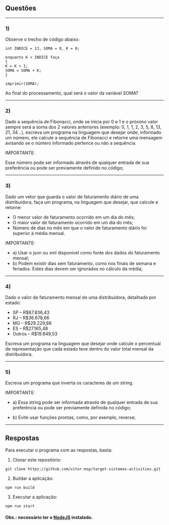 ## Questões

---
### 1)
Observe o trecho de código abaixo:

```
int INDICE = 13, SOMA = 0, K = 0;

enquanto K < INDICE faça
{
K = K + 1;
SOMA = SOMA + K;
}

imprimir(SOMA);
```

Ao final do processamento, qual será o valor da variável SOMA?

---
### 2)
Dado a sequência de Fibonacci, onde se inicia por 0 e 1 e o próximo valor sempre será a soma dos 2 valores anteriores (exemplo: 0, 1, 1, 2, 3, 5, 8, 13, 21, 34...), escreva um programa na linguagem que desejar onde, informado um número, ele calcule a sequência de Fibonacci e retorne uma mensagem avisando se o número informado pertence ou não a sequência.

IMPORTANTE:

Esse número pode ser informado através de qualquer entrada de sua preferência ou pode ser previamente definido no código;

---
### 3)
Dado um vetor que guarda o valor de faturamento diário de uma distribuidora, faça um programa, na linguagem que desejar, que calcule e retorne:

- O menor valor de faturamento ocorrido em um dia do mês;
- O maior valor de faturamento ocorrido em um dia do mês;
- Número de dias no mês em que o valor de faturamento diário foi superior à média mensal.

IMPORTANTE:

- a) Usar o json ou xml disponível como fonte dos dados do faturamento mensal;
- b) Podem existir dias sem faturamento, como nos finais de semana e feriados. Estes dias devem ser ignorados no cálculo da média;

---
### 4)
Dado o valor de faturamento mensal de uma distribuidora, detalhado por estado:

- SP – R$67.836,43
- RJ – R$36.678,66
- MG – R$29.229,88
- ES – R$27.165,48
- Outros – R$19.849,53

Escreva um programa na linguagem que desejar onde calcule o percentual de representação que cada estado teve dentro do valor total mensal da distribuidora.

---
### 5)
Escreva um programa que inverta os caracteres de um string.

IMPORTANTE:

- a) Essa string pode ser informada através de qualquer entrada de sua preferência ou pode ser previamente definida no código;

- b) Evite usar funções prontas, como, por exemplo, reverse;

---

## Respostas

Para executar o programa com as respostas, basta:

1. Clonar este repositório:
```
git clone https://github.com/vitor-msp/target-sistemas-activities.git
```

2. Buildar a aplicação:
```
npm run build
```

3. Executar a aplicação:
```
npm run start
```

#### Obs.: necessário ter o [NodeJS](https://nodejs.org/en/) instalado.